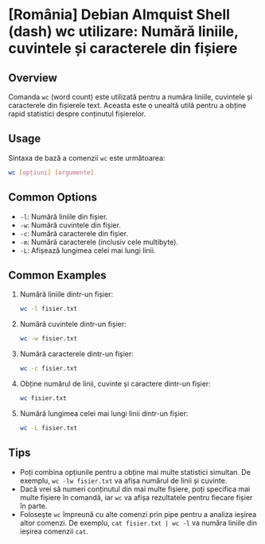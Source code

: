 # [România] Debian Almquist Shell (dash) wc utilizare: Numără liniile, cuvintele și caracterele din fișiere

## Overview
Comanda `wc` (word count) este utilizată pentru a număra liniile, cuvintele și caracterele din fișierele text. Aceasta este o unealtă utilă pentru a obține rapid statistici despre conținutul fișierelor.

## Usage
Sintaxa de bază a comenzii `wc` este următoarea:

```bash
wc [opțiuni] [argumente]
```

## Common Options
- `-l`: Numără liniile din fișier.
- `-w`: Numără cuvintele din fișier.
- `-c`: Numără caracterele din fișier.
- `-m`: Numără caracterele (inclusiv cele multibyte).
- `-L`: Afișează lungimea celei mai lungi linii.

## Common Examples
1. Numără liniile dintr-un fișier:
   ```bash
   wc -l fisier.txt
   ```

2. Numără cuvintele dintr-un fișier:
   ```bash
   wc -w fisier.txt
   ```

3. Numără caracterele dintr-un fișier:
   ```bash
   wc -c fisier.txt
   ```

4. Obține numărul de linii, cuvinte și caractere dintr-un fișier:
   ```bash
   wc fisier.txt
   ```

5. Numără lungimea celei mai lungi linii dintr-un fișier:
   ```bash
   wc -L fisier.txt
   ```

## Tips
- Poți combina opțiunile pentru a obține mai multe statistici simultan. De exemplu, `wc -lw fisier.txt` va afișa numărul de linii și cuvinte.
- Dacă vrei să numeri conținutul din mai multe fișiere, poți specifica mai multe fișiere în comandă, iar `wc` va afișa rezultatele pentru fiecare fișier în parte.
- Folosește `wc` împreună cu alte comenzi prin pipe pentru a analiza ieșirea altor comenzi. De exemplu, `cat fisier.txt | wc -l` va număra liniile din ieșirea comenzii `cat`.